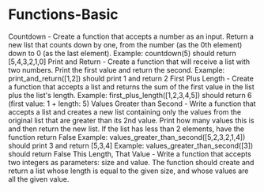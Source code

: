# Functions-Basic

Countdown - Create a function that accepts a number as an input. Return a new list that counts down by one, from the number (as the 0th element) down to 0 (as the last element).
Example: countdown(5) should return [5,4,3,2,1,0]
Print and Return - Create a function that will receive a list with two numbers. Print the first value and return the second.
Example: print_and_return([1,2]) should print 1 and return 2
First Plus Length - Create a function that accepts a list and returns the sum of the first value in the list plus the list's length.
Example: first_plus_length([1,2,3,4,5]) should return 6 (first value: 1 + length: 5)
Values Greater than Second - Write a function that accepts a list and creates a new list containing only the values from the original list that are greater than its 2nd value. Print how many values this is and then return the new list. If the list has less than 2 elements, have the function return False
Example: values_greater_than_second([5,2,3,2,1,4]) should print 3 and return [5,3,4]
Example: values_greater_than_second([3]) should return False
This Length, That Value - Write a function that accepts two integers as parameters: size and value. The function should create and return a list whose length is equal to the given size, and whose values are all the given value.
